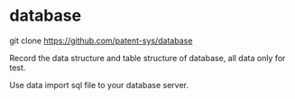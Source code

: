 # database

git clone https://github.com/patent-sys/database

Record the data structure and table structure of database, all data only for test.

Use data import sql file to your database server.
